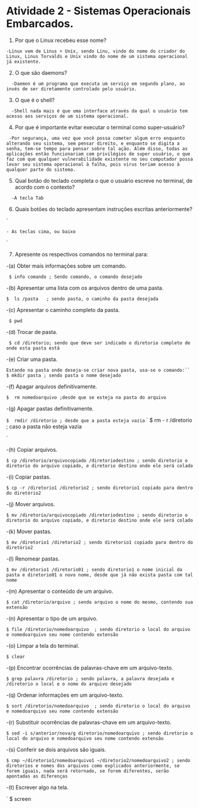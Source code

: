   # Atividade 2 - Sistemas Operacionais Embarcados.


   1. Por que o Linux recebeu esse nome?
   
`
       -Linux vem de Linus + Unix, sendo Linu, vindo do nome do criador do Linux, Linus Torvalds e Unix vindo do nome de um sistema operacional já existente.
`

   2. O que são daemons?
   
 `  
       -Daemon é um programa que executa um serviço em segundo plano, ao invés de ser diretamente controlado pelo usuário.
`

   3. O que é o shell?
   
 `  
        -Shell nada mais é que uma interface através da qual o usuário tem acesso aos serviços de um sistema operacional.
`

   4. Por que é importante evitar executar o terminal como super-usuário?
   
  ` 
    -Por segurança, uma vez que você possa cometer algum erro enquanto alterando seu sistema, sem pensar direito, e enquanto se digita a senha, tem-se tempo para pensar sobre tal ação. Além disso, todas as aplicações então funcionariam com privilégios de super usuário, o que faz com que qualquer vulnerabilidade existente no seu computador possa levar seu sistema operacional à falha, pois virus teriam acesso à qualquer parte do sistema.
`

   5. Qual botão do teclado completa o que o usuário escreve no terminal, de acordo com o contexto?
   
 `  
    -A tecla Tab
`

   6. Quais botões do teclado apresentam instruções escritas anteriormente?
   
 `  
 
    - As teclas cima, ou baixo
  ` 

   7. Apresente os respectivos comandos no terminal para: 
   
   
   -(a) Obter mais informações sobre um comando. 
   
` 
$ info comando ; Sendo comando, o comando desejado
  `
  
   -(b) Apresentar uma lista com os arquivos dentro de uma pasta. 
   
   
   `
  $  ls /pasta   ; sendo pasta, o caminho da pasta desejada
  `
    
    
    
   -(c) Apresentar o caminho completo da pasta. 
   
 ` 
 $ pwd
   ` 
   
   -(d) Trocar de pasta. 
   
  ` 
  $ cd /diretorio; sendo que deve ser indicado o diretorio completo de onde esta pasta está
   `
   
   -(e) Criar uma pasta. 
   
 `
 Estando na pasta onde deseja-se criar nova pasta, usa-se o comando:``
$ mkdir pasta ; sendo pasta o nome desejado
  ` 
  
   -(f) Apagar arquivos definitivamente. 

`
 $  rm nomedoarquivo ;desde que se esteja na pasta do arquivo
   `

-(g) Apagar pastas definitivamente. 

`
  $  rmdir /diretorio ; desde que a pasta esteja vazia
  `
  ` $  rm - r /diretorio ; caso a pasta não esteja vazia

`

-(h) Copiar arquivos. 

`
$ cp /diretorio/arquivocopiado /diretoriodestino ; sendo diretorio o diretorio do arquivo copiado, e diretorio destino onde ele será colado
 `  

-(i) Copiar pastas. 

`
 $ cp -r /diretorio1 /diretorio2 ; sendo diretorio1 copiado para dentro do diretório2
   `
 
 -(j) Mover arquivos. 

`
$ mv /diretorio/arquivocopiado /diretoriodestino ; sendo diretorio o diretorio do arquivo copiado, e diretorio destino onde ele será colado
   `
 
 -(k) Mover pastas. 
 
 `
  $ mv /diretorio1 /diretorio2 ; sendo diretorio1 copiado para dentro do diretório2
 `
 
 -(l) Renomear pastas. 

`
$ mv /diretorio1 /diretorio01 ; sendo diretorio1 o nome inicial da pasta e diretorio01 o novo nome, desde que já não exista pasta com tal nome
  ` 

-(m) Apresentar o conteúdo de um arquivo. 

`
  $ cat /diretorio/arquivo ; sendo arquivo o nome do mesmo, contendo sua extensão
`

-(n) Apresentar o tipo de um arquivo. 

`
   $ file /diretorio/nomedoarquivo  ; sendo diretorio o local do arquivo e nomedoarquivo seu nome contendo extensão
   `

-(o) Limpar a tela do terminal. 

`
   $ clear
   `

-(p) Encontrar ocorrências de palavras-chave em um arquivo-texto. 

`
$ grep palavra /diretorio ; sendo palavra, a palavra desejada e /diretorio o local e o nome do arquivo desejado 
  ` 

-(q) Ordenar informações em um arquivo-texto. 

`
  $ sort /diretorio/nomedoarquivo  ; sendo diretorio o local do arquivo e nomedoarquivo seu nome contendo extensão
   `

-(r) Substituir ocorrências de palavras-chave em um arquivo-texto. 

`
  $ sed -i s/anterior/nova/g diretorio/nomedoarquivo ; sendo diretorio o local do arquivo e nomedoarquivo seu nome contendo extensão
   `

-(s) Conferir se dois arquivos são iguais. 

`
  $ cmp ~/diretorio1/nomedoarquivo1 ~/diretorio2/nomedoarquivo2 ; sendo diretorios e nomes dos arquivos como explicados anteriormente, se forem iguais, nada será retornado, se forem diferentes, serão apontadas as diferenças
   `

-(t) Escrever algo na tela.

`
   $ screen
